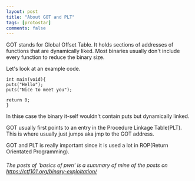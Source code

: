 ```yaml
---
layout: post
title: "About GOT and PLT"
tags: [protostar]
comments: false
---
```


GOT stands for Global Offset Table. It holds sections of addresses of functions that are dynamically liked. Most binaries usually don't include every function to reduce the binary size.

Let's look at an example code.

```
int main(void){
puts("Hello");
puts("Nice to meet you");

return 0;
}
```

In thise case the binary it-self wouldn't contain puts but dynamically linked.

GOT usually first points to an entry in the Procedure Linkage Table(PLT). This is where usually just jumps aka jmp to the GOT address.


GOT and PLT is really important since it is used a lot in ROP(Return Orientated Programming).


###### The posts of 'basics of pwn' is a summary of mine of the posts on https://ctf101.org/binary-exploitation/